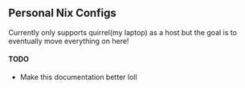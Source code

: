 ## Personal Nix Configs

Currently only supports quirrel(my laptop) as a host but the goal is to eventually move everything on here!

#### TODO
- Make this documentation better loll
